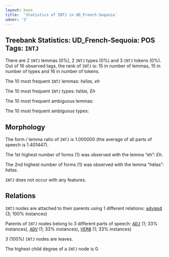 ```yaml
---
layout: base
title:  'Statistics of INTJ in UD_French-Sequoia'
udver: '2'
---
```


## Treebank Statistics: UD_French-Sequoia: POS Tags: `INTJ`

There are 2 `INTJ` lemmas (0%), 2 `INTJ` types (0%) and 3 `INTJ` tokens (0%).
Out of 16 observed tags, the rank of `INTJ` is: 15 in number of lemmas, 15 in number of types and 16 in number of tokens.

The 10 most frequent `INTJ` lemmas: <em>hélas, eh</em>

The 10 most frequent `INTJ` types:  <em>hélas, Eh</em>

The 10 most frequent ambiguous lemmas: 

The 10 most frequent ambiguous types:  



## Morphology

The form / lemma ratio of `INTJ` is 1.000000 (the average of all parts of speech is 1.401447).

The 1st highest number of forms (1) was observed with the lemma “eh”: <em>Eh</em>.

The 2nd highest number of forms (1) was observed with the lemma “hélas”: <em>hélas</em>.

`INTJ` does not occur with any features.


## Relations

`INTJ` nodes are attached to their parents using 1 different relations: <tt><a href="fr_sequoia-dep-advmod.html">advmod</a></tt> (3; 100% instances)

Parents of `INTJ` nodes belong to 3 different parts of speech: <tt><a href="fr_sequoia-pos-ADJ.html">ADJ</a></tt> (1; 33% instances), <tt><a href="fr_sequoia-pos-ADV.html">ADV</a></tt> (1; 33% instances), <tt><a href="fr_sequoia-pos-VERB.html">VERB</a></tt> (1; 33% instances)

3 (100%) `INTJ` nodes are leaves.

The highest child degree of a `INTJ` node is 0.

